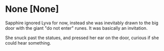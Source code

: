 # None [None]
Sapphire ignored Lyva for now, instead she was inevitably drawn to the big door with the giant "do not enter" runes. It was basically an invitation.

She snuck past the statues, and pressed her ear on the door, curious if she could hear something.
